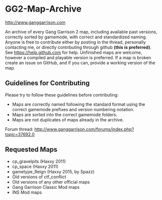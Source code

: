 # GG2-Map-Archive
http://www.ganggarrison.com

An archive of every Gang Garrison 2 map, including available past versions, correctly sorted by gamemode, with correct and standardized naming.  
Anyone is free to contribute either by posting in the thread, personally contacting me, or directly contributing through github **(this is preferred)**. See https://help.github.com for help.
Unfinished maps are welcome, however a compiled and playable version is preferred. If a map is broken create an issue on GitHub, and if you can, provide a working version of the map.

## Guidelines for Contributing
Please try to follow these guidelines before contributing:
* Maps are correctly named following the standard format using the correct gamemode prefixes and version numbering notation.
* Maps are sorted into the correct gamemode folders.
* Maps are not duplicates of maps already in the archive.

Forum thread: http://www.ganggarrison.com/forums/index.php?topic=37692.0

## Requested Maps
* cp_gravelpits (Haxxy 2011)
* cp_space (Haxxy 2011)
* gametype_Reign (Haxxy 2015, by Spazz)
* Old versions of ctf_conflict
* Old versions of any other official maps
* Gang Garrison Classic Mod maps
* INS Mod maps
